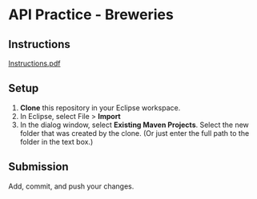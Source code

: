 # API Practice - Breweries

## Instructions
[Instructions.pdf](Instructions.pdf)

## Setup
1. **Clone** this repository in your Eclipse workspace.
2. In Eclipse, select File > **Import**
3. In the dialog window, select **Existing Maven Projects**. Select the new folder that was created by the clone. (Or just enter the full path to the folder in the text box.)

## Submission
Add, commit, and push your changes.